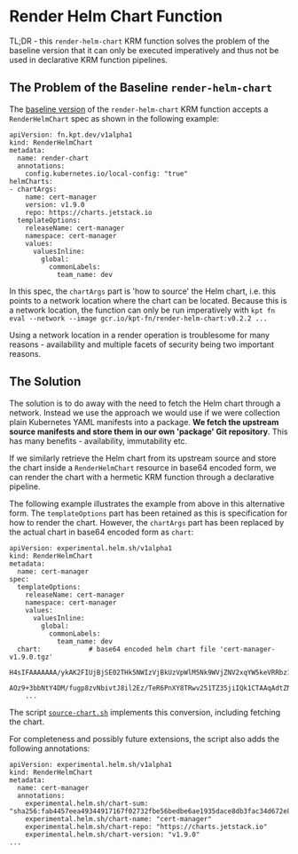 # Render Helm Chart Function

TL;DR - this `render-helm-chart` KRM function solves the problem of
the baseline version that it can only be executed imperatively and
thus not be used in declarative KRM function pipelines.

## The Problem of the Baseline `render-helm-chart`

The [baseline
version](https://catalog.kpt.dev/render-helm-chart/v0.2/) of the
`render-helm-chart` KRM function accepts a `RenderHelmChart` spec as
shown in the following example:

```
apiVersion: fn.kpt.dev/v1alpha1
kind: RenderHelmChart
metadata:
  name: render-chart
  annotations:
    config.kubernetes.io/local-config: "true"
helmCharts:
- chartArgs:
    name: cert-manager
    version: v1.9.0
    repo: https://charts.jetstack.io
  templateOptions:
    releaseName: cert-manager
    namespace: cert-manager
    values:
      valuesInline:
        global:
          commonLabels:
            team_name: dev
```

In this spec, the `chartArgs` part is 'how to source' the Helm chart,
i.e. this points to a network location where the chart can be
located. Because this is a network location, the function can only be
run imperatively with `kpt fn eval --network --image
gcr.io/kpt-fn/render-helm-chart:v0.2.2 ...`

Using a network location in a render operation is troublesome for many
reasons - availability and multiple facets of security being two
important reasons.

## The Solution

The solution is to do away with the need to fetch the Helm chart
through a network. Instead we use the approach we would use if we were
collection plain Kubernetes YAML manifests into a package. **We fetch
the upstream source manifests and store them in our own 'package' Git
repository**. This has many benefits - availability, immutability
etc.

If we similarly retrieve the Helm chart from its upstream source and
store the chart inside a `RenderHelmChart` resource in base64 encoded
form, we can render the chart with a hermetic KRM function through a
declarative pipeline.

The following example illustrates the example from above in this
alternative form. The `templateOptions` part has been retained as this
is specification for how to render the chart. However, the `chartArgs`
part has been replaced by the actual chart in base64 encoded form
as `chart`:

```
apiVersion: experimental.helm.sh/v1alpha1
kind: RenderHelmChart
metadata:
  name: cert-manager
spec:
  templateOptions:
    releaseName: cert-manager
    namespace: cert-manager
    values:
      valuesInline:
        global:
          commonLabels:
            team_name: dev
  chart:            # base64 encoded helm chart file 'cert-manager-v1.9.0.tgz'
    H4sIFAAAAAAA/ykAK2FIUjBjSE02THk5NWIzVjBkUzVpWlM5Nk9WVjZNV2xqYW5keVRRbz1IZWxt
    AOz9+3bbNtY4DM/fugp8zvNbivtJ8il2Ez/TeR6PnXY8TRwv251TZ35jiIQk1CTAAqAdtZN7ea/l
	...
```

The script [`source-chart.sh`](source-chart.sh) implements this
conversion, including fetching the chart.

For completeness and possibly future extensions, the script also adds
the following annotations:

```
apiVersion: experimental.helm.sh/v1alpha1
kind: RenderHelmChart
metadata:
  name: cert-manager
  annotations:
    experimental.helm.sh/chart-sum: "sha256:fab4457eea49344917167f02732fbe56bedbe6ae1935dace8db3fac34d672e85"
    experimental.helm.sh/chart-name: "cert-manager"
    experimental.helm.sh/chart-repo: "https://charts.jetstack.io"
    experimental.helm.sh/chart-version: "v1.9.0"
...
```
